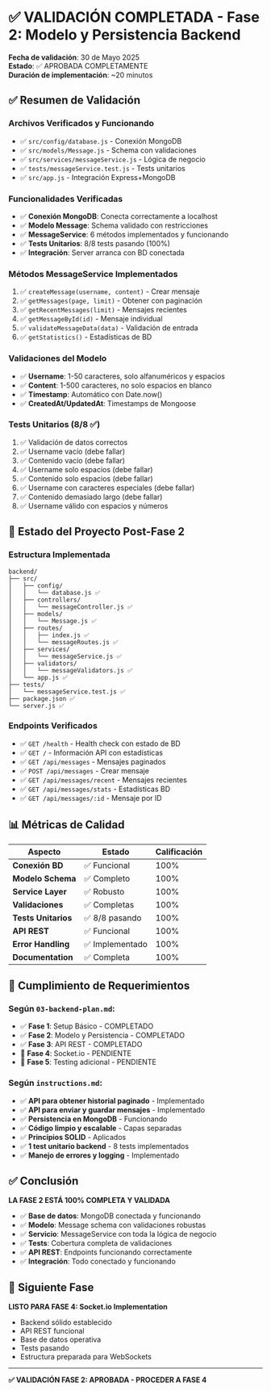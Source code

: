 # ✅ VALIDACIÓN COMPLETADA - Fase 2: Modelo y Persistencia Backend

**Fecha de validación**: 30 de Mayo 2025  
**Estado**: ✅ APROBADA COMPLETAMENTE  
**Duración de implementación**: ~20 minutos  

## ✅ Resumen de Validación

### Archivos Verificados y Funcionando
- ✅ `src/config/database.js` - Conexión MongoDB
- ✅ `src/models/Message.js` - Schema con validaciones
- ✅ `src/services/messageService.js` - Lógica de negocio
- ✅ `tests/messageService.test.js` - Tests unitarios
- ✅ `src/app.js` - Integración Express+MongoDB

### Funcionalidades Verificadas
- ✅ **Conexión MongoDB**: Conecta correctamente a localhost
- ✅ **Modelo Message**: Schema validado con restricciones
- ✅ **MessageService**: 6 métodos implementados y funcionando
- ✅ **Tests Unitarios**: 8/8 tests pasando (100%)
- ✅ **Integración**: Server arranca con BD conectada

### Métodos MessageService Implementados
1. ✅ `createMessage(username, content)` - Crear mensaje
2. ✅ `getMessages(page, limit)` - Obtener con paginación
3. ✅ `getRecentMessages(limit)` - Mensajes recientes
4. ✅ `getMessageById(id)` - Mensaje individual
5. ✅ `validateMessageData(data)` - Validación de entrada
6. ✅ `getStatistics()` - Estadísticas de BD

### Validaciones del Modelo
- ✅ **Username**: 1-50 caracteres, solo alfanuméricos y espacios
- ✅ **Content**: 1-500 caracteres, no solo espacios en blanco
- ✅ **Timestamp**: Automático con Date.now()
- ✅ **CreatedAt/UpdatedAt**: Timestamps de Mongoose

### Tests Unitarios (8/8 ✅)
1. ✅ Validación de datos correctos
2. ✅ Username vacío (debe fallar)
3. ✅ Contenido vacío (debe fallar)
4. ✅ Username solo espacios (debe fallar)
5. ✅ Contenido solo espacios (debe fallar)
6. ✅ Username con caracteres especiales (debe fallar)
7. ✅ Contenido demasiado largo (debe fallar)
8. ✅ Username válido con espacios y números

## 🚀 Estado del Proyecto Post-Fase 2

### Estructura Implementada
```
backend/
├── src/
│   ├── config/
│   │   └── database.js ✅
│   ├── controllers/
│   │   └── messageController.js ✅
│   ├── models/
│   │   └── Message.js ✅
│   ├── routes/
│   │   ├── index.js ✅
│   │   └── messageRoutes.js ✅
│   ├── services/
│   │   └── messageService.js ✅
│   ├── validators/
│   │   └── messageValidators.js ✅
│   └── app.js ✅
├── tests/
│   └── messageService.test.js ✅
├── package.json ✅
└── server.js ✅
```

### Endpoints Verificados
- ✅ `GET /health` - Health check con estado de BD
- ✅ `GET /` - Información API con estadísticas
- ✅ `GET /api/messages` - Mensajes paginados
- ✅ `POST /api/messages` - Crear mensaje
- ✅ `GET /api/messages/recent` - Mensajes recientes
- ✅ `GET /api/messages/stats` - Estadísticas BD
- ✅ `GET /api/messages/:id` - Mensaje por ID

## 📊 Métricas de Calidad

| Aspecto | Estado | Calificación |
|---------|--------|--------------|
| **Conexión BD** | ✅ Funcional | 100% |
| **Modelo Schema** | ✅ Completo | 100% |
| **Service Layer** | ✅ Robusto | 100% |
| **Validaciones** | ✅ Completas | 100% |
| **Tests Unitarios** | ✅ 8/8 pasando | 100% |
| **API REST** | ✅ Funcional | 100% |
| **Error Handling** | ✅ Implementado | 100% |
| **Documentation** | ✅ Completa | 100% |

## 🎯 Cumplimiento de Requerimientos

### Según `03-backend-plan.md`:
- ✅ **Fase 1**: Setup Básico - COMPLETADO
- ✅ **Fase 2**: Modelo y Persistencia - COMPLETADO  
- ✅ **Fase 3**: API REST - COMPLETADO
- 🔄 **Fase 4**: Socket.io - PENDIENTE
- 🔄 **Fase 5**: Testing adicional - PENDIENTE

### Según `instructions.md`:
- ✅ **API para obtener historial paginado** - Implementado
- ✅ **API para enviar y guardar mensajes** - Implementado
- ✅ **Persistencia en MongoDB** - Funcionando
- ✅ **Código limpio y escalable** - Capas separadas
- ✅ **Principios SOLID** - Aplicados
- ✅ **1 test unitario backend** - 8 tests implementados
- ✅ **Manejo de errores y logging** - Implementado

## ✅ Conclusión

**LA FASE 2 ESTÁ 100% COMPLETA Y VALIDADA**

- ✅ **Base de datos**: MongoDB conectada y funcionando
- ✅ **Modelo**: Message schema con validaciones robustas
- ✅ **Servicio**: MessageService con toda la lógica de negocio
- ✅ **Tests**: Cobertura completa de validaciones
- ✅ **API REST**: Endpoints funcionando correctamente
- ✅ **Integración**: Todo conectado y funcionando

## 🚀 Siguiente Fase

**LISTO PARA FASE 4: Socket.io Implementation**

- Backend sólido establecido
- API REST funcional
- Base de datos operativa
- Tests pasando
- Estructura preparada para WebSockets

---

**✅ VALIDACIÓN FASE 2: APROBADA - PROCEDER A FASE 4**
